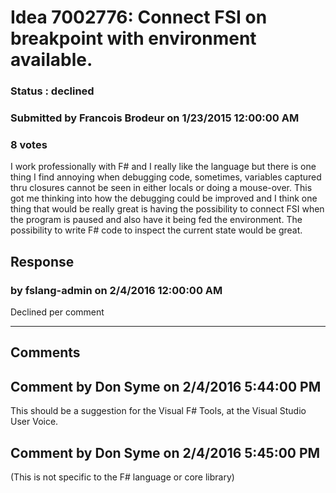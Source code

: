 # Idea 7002776: Connect FSI on breakpoint with environment available. #

### Status : declined

### Submitted by Francois Brodeur on 1/23/2015 12:00:00 AM

### 8 votes

I work professionally with F# and I really like the language but there is one thing I find annoying when debugging code, sometimes, variables captured thru closures cannot be seen in either locals or doing a mouse-over. This got me thinking into how the debugging could be improved and I think one thing that would be really great is having the possibility to connect FSI when the program is paused and also have it being fed the environment. The possibility to write F# code to inspect the current state would be great.



## Response 
### by fslang-admin on 2/4/2016 12:00:00 AM

Declined per comment

------------------------
## Comments


## Comment by Don Syme on 2/4/2016 5:44:00 PM
This should be a suggestion for the Visual F# Tools, at the Visual Studio User Voice.


## Comment by Don Syme on 2/4/2016 5:45:00 PM
(This is not specific to the F# language or core library)

